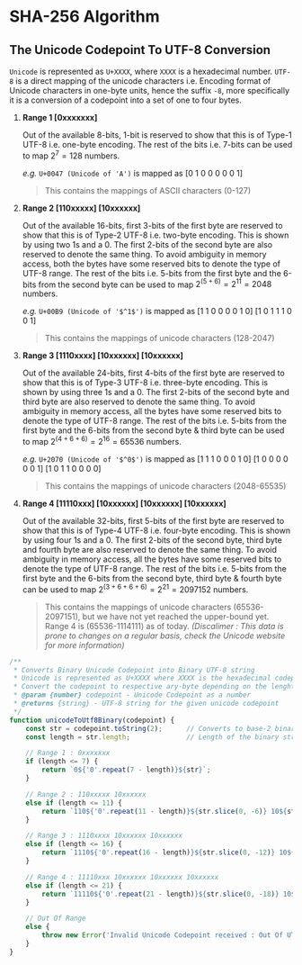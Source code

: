 # SHA-256 Algorithm

## The Unicode Codepoint To UTF-8 Conversion

```Unicode``` is represented as ```U+XXXX```, where ```XXXX``` is a hexadecimal number. ```UTF-8``` is a direct mapping of the unicode characters i.e. Encoding format of Unicode characters in one-byte units, hence the suffix ```-8```, more specifically it is a conversion of a codepoint into a set of one to four bytes.

1. **Range 1 [0xxxxxxx]**

    Out of the available 8-bits, 1-bit is reserved to show that this is of Type-1 UTF-8 i.e. one-byte encoding. The rest of the bits i.e. 7-bits can be used to map $2^7 = 128$ numbers.

    _e.g._ ```U+0047 (Unicode of 'A')``` is mapped as [0 1 0 0 0 0 0 1]

    > This contains the mappings of ASCII characters (0-127)

2. **Range 2 [110xxxxx] [10xxxxxx]**

    Out of the available 16-bits, first 3-bits of the first byte are reserved to show that this is of Type-2 UTF-8 i.e. two-byte encoding. This is shown by using two 1s and a 0. The first 2-bits of the second byte are also reserved to denote the same thing. To avoid ambiguity in memory access, both the bytes have some reserved bits to denote the type of UTF-8 range. The rest of the bits i.e. 5-bits from the first byte and the 6-bits from the second byte can be used to map $2^{(5+6)} = 2^{11} = 2048$ numbers.

    _e.g._ ```U+00B9 (Unicode of '$^1$')``` is mapped as [1 1 0 0 0 0 1 0] [1 0 1 1 1 0 0 1]

    > This contains the mappings of unicode characters (128-2047)

3. **Range 3 [1110xxxx] [10xxxxxx] [10xxxxxx]**

    Out of the available 24-bits, first 4-bits of the first byte are reserved to show that this is of Type-3 UTF-8 i.e. three-byte encoding. This is shown by using three 1s and a 0. The first 2-bits of the second byte and third byte are also reserved to denote the same thing. To avoid ambiguity in memory access, all the bytes have some reserved bits to denote the type of UTF-8 range. The rest of the bits i.e. 5-bits from the first byte and the 6-bits from the second byte & third byte can be used to map $2^{(4+6+6)} = 2^{16} = 65536$ numbers.

    _e.g._ ```U+2070 (Unicode of '$^0$')``` is mapped as [1 1 1 0 0 0 1 0] [1 0 0 0 0 0 0 1] [1 0 1 1 0 0 0 0]

    > This contains the mappings of unicode characters (2048-65535)

4. **Range 4 [11110xxx] [10xxxxxx] [10xxxxxx] [10xxxxxx]**

    Out of the available 32-bits, first 5-bits of the first byte are reserved to show that this is of Type-4 UTF-8 i.e. four-byte encoding. This is shown by using four 1s and a 0. The first 2-bits of the second byte, third byte and fourth byte are also reserved to denote the same thing. To avoid ambiguity in memory access, all the bytes have some reserved bits to denote the type of UTF-8 range. The rest of the bits i.e. 5-bits from the first byte and the 6-bits from the second byte, third byte & fourth byte can be used to map $2^{(3+6+6+6)} = 2^{21} = 2097152$ numbers.

    > This contains the mappings of unicode characters (65536-2097151),  but we have not yet reached the upper-bound yet. Range 4 is (65536-1114111) as of today. _(Discalimer : This data is prone to changes on a regular basis, check the Unicode website for more information)_

```javascript
/**
 * Converts Binary Unicode Codepoint into Binary UTF-8 string
 * Unicode is represented as U+XXXX where XXXX is the hexadecimal codepoint
 * Convert the codepoint to respective ary-byte depending on the lenght of the codepoint
 * @param {number} codepoint - Unicode Codepoint as a number
 * @returns {string} - UTF-8 string for the given unicode codepoint
 */
function unicodeToUtf8Binary(codepoint) {
    const str = codepoint.toString(2);      // Converts to base-2 binary string
    const length = str.length;              // Length of the binary string

    // Range 1 : 0xxxxxxx
    if (length <= 7) {
        return `0${'0'.repeat(7 - length)}${str}`;
    }

    // Range 2 : 110xxxxx 10xxxxxx
    else if (length <= 11) {
        return `110${'0'.repeat(11 - length)}${str.slice(0, -6)} 10${str.slice(-6)}`;
    }

    // Range 3 : 1110xxxx 10xxxxxx 10xxxxxx
    else if (length <= 16) {
        return `1110${'0'.repeat(16 - length)}${str.slice(0, -12)} 10${str.slice(-12, -6)} 10${str.slice(-6)}`;
    }

    // Range 4 : 11110xxx 10xxxxxx 10xxxxxx 10xxxxxx
    else if (length <= 21) {
        return `11110${'0'.repeat(21 - length)}${str.slice(0, -18)} 10${str.slice(-18, -12)} 10${str.slice(-12, -6)} 10${str.slice(-6)}`;
    }

    // Out Of Range
    else {
        throw new Error('Invalid Unicode Codepoint received : Out Of UTF-8 Range');
    }
}
```
